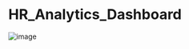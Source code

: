 # HR_Analytics_Dashboard
![image](https://github.com/utkgpta/HR_Analytics_Dashboard/assets/149560414/1eca962f-d329-4394-a0c2-ba988e7f85d1)
